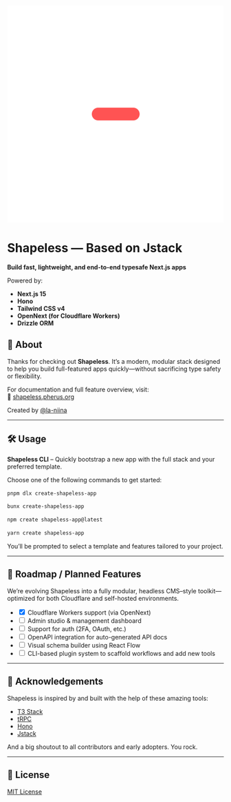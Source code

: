 ![Project Thumbnail](./shapeless.png)

# Shapeless — Based on Jstack  
**Build fast, lightweight, and end-to-end typesafe Next.js apps**

Powered by:
- **Next.js 15**
- **Hono**
- **Tailwind CSS v4**
- **OpenNext (for Cloudflare Workers)**
- **Drizzle ORM**

## 🚀 About

Thanks for checking out **Shapeless**. It’s a modern, modular stack designed to help you build full-featured apps quickly—without sacrificing type safety or flexibility.

For documentation and full feature overview, visit:  
🔗 [shapeless.pherus.org](https://shapeless.pherus.org/)

Created by [@la-niina](https://github.com/la-niina)

---

## 🛠 Usage

**Shapeless CLI** – Quickly bootstrap a new app with the full stack and your preferred template.

Choose one of the following commands to get started:

```bash
pnpm dlx create-shapeless-app
````

```bash
bunx create-shapeless-app
```

```bash
npm create shapeless-app@latest
```

```bash
yarn create shapeless-app
```

You’ll be prompted to select a template and features tailored to your project.

---

## 🧩 Roadmap / Planned Features

We’re evolving Shapeless into a fully modular, headless CMS–style toolkit—optimized for both Cloudflare and self-hosted environments.

* <input type="checkbox" checked /> Cloudflare Workers support (via OpenNext)
* <input type="checkbox" />  Admin studio & management dashboard
* <input type="checkbox" /> Support for auth (2FA, OAuth, etc.)
* <input type="checkbox" /> OpenAPI integration for auto-generated API docs
* <input type="checkbox" /> Visual schema builder using React Flow
* <input type="checkbox" /> CLI-based plugin system to scaffold workflows and add new tools

---

## 🙌 Acknowledgements

Shapeless is inspired by and built with the help of these amazing tools:

* [T3 Stack](https://github.com/t3-oss/create-t3-app)
* [tRPC](https://trpc.io/)
* [Hono](https://hono.dev/)
* [Jstack](https://jstack.app/)

And a big shoutout to all contributors and early adopters. You rock.

---

## 📄 License

[MIT License](https://choosealicense.com/licenses/mit/)
